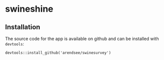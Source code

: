 # swineshine

## Installation

The source code for the app is available on github and can be installed with `devtools`:

```
devtools::install_github('arendsee/swinesurvey')
```
